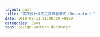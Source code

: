 ```yaml
---
layout: post
title: "实践设计模式之装饰者模式（Decorator）"
date: 2018-08-11 11:08:00 +0800
categories: Java
tags: design-pattern decorator
---
```


